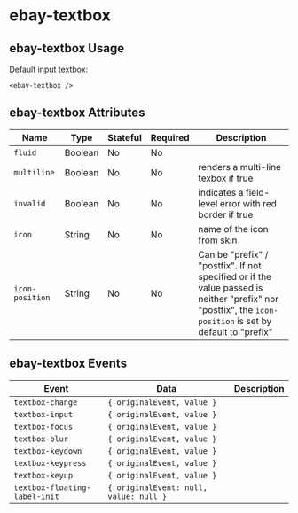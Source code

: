 # ebay-textbox

## ebay-textbox Usage

Default input textbox:

```marko
<ebay-textbox />
```

## ebay-textbox Attributes

Name | Type | Stateful | Required | Description
--- | --- | --- | --- | ---
`fluid` | Boolean | No | No |
`multiline` | Boolean | No | No | renders a multi-line texbox if true
`invalid` | Boolean | No | No | indicates a field-level error with red border if true
`icon` | String | No | No | name of the icon from skin
`icon-position` | String | No | No | Can be "prefix" / "postfix". If not specified or if the value passed is neither "prefix" nor "postfix",  the `icon-position` is set by default to "prefix"

## ebay-textbox Events

Event | Data | Description
--- | --- | ---
`textbox-change` | `{ originalEvent, value }` |
`textbox-input` | `{ originalEvent, value }` |
`textbox-focus` | `{ originalEvent, value }` |
`textbox-blur` | `{ originalEvent, value }` |
`textbox-keydown` | `{ originalEvent, value }` |
`textbox-keypress` | `{ originalEvent, value }` |
`textbox-keyup` | `{ originalEvent, value }` |
`textbox-floating-label-init` | `{ originalEvent: null, value: null }` |
